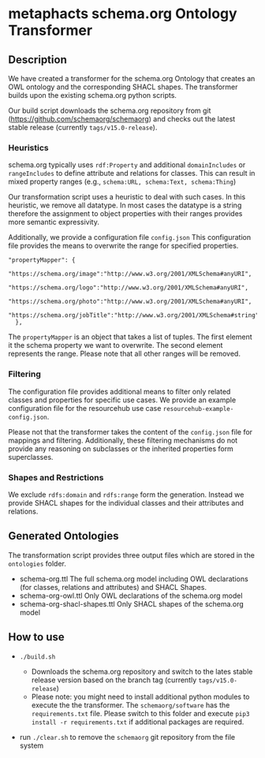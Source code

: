 # metaphacts schema.org Ontology Transformer

## Description
We have created a transformer for the schema.org Ontology that creates an OWL ontology and the corresponding SHACL shapes. 
The transformer builds upon the existing schema.org python scripts. 

Our build script downloads the schema.org repository from git (https://github.com/schemaorg/schemaorg) and checks out the latest stable release (currently `tags/v15.0-release`).

### Heuristics
schema.org typically uses `rdf:Property` and additional `domainIncludes` or `rangeIncludes` to define attribute and relations for classes.
This can result in mixed property ranges (e.g., `schema:URL, schema:Text, schema:Thing`)

Our transformation script uses a heuristic to deal with such cases.
In this heuristic, we remove all datatype. In most cases the datatype is a string therefore the assignment to object properties with their ranges provides more semantic expressivity. 

Additionally, we provide a configuration file `config.json` 
This configuration file provides the means to overwrite the range for specified properties. 
```
"propertyMapper": {
    "https://schema.org/image":"http://www.w3.org/2001/XMLSchema#anyURI",
    "https://schema.org/logo":"http://www.w3.org/2001/XMLSchema#anyURI",
    "https://schema.org/photo":"http://www.w3.org/2001/XMLSchema#anyURI",
    "https://schema.org/jobTitle":"http://www.w3.org/2001/XMLSchema#string"
  },
```
The `propertyMapper` is an object that takes a list of tuples.
The first element it the schema property we want to overwrite.
The second element represents the range.
Please note that all other ranges will be removed. 

### Filtering
The configuration file provides additional means to filter only related classes and properties for specific use cases. 
We provide an example configuration file for the resourcehub use case `resourcehub-example-config.json`. 

Please not that the transformer takes the content of the `config.json` file for mappings and filtering. Additionally, these filtering mechanisms do not provide any reasoning on subclasses or the inherited properties form superclasses.

###  Shapes and Restrictions
We exclude `rdfs:domain` and `rdfs:range` form the generation.
Instead we provide SHACL shapes for the individual classes and their attributes and relations.


## Generated Ontologies
The transformation script provides three output files which are stored in the `ontologies` folder.
* schema-org.ttl
The full schema.org model including OWL declarations (for classes, relations and attributes) and SHACL Shapes. 
* schema-org-owl.ttl
Only OWL declarations of the schema.org model
* schema-org-shacl-shapes.ttl
Only SHACL shapes of the schema.org model


## How to use
* `./build.sh` 
  * Downloads the schema.org repository and switch to the lates stable release version based on the branch tag (currently `tags/v15.0-release`)
  * Please note: you might need to install additional python modules to execute the the transformer. The `schemaorg/software` has the `requirements.txt` file. Please switch to this folder and execute `pip3 install -r requirements.txt` if additional packages are required. 

* run `./clear.sh` to remove the `schemaorg` git repository from the file system
